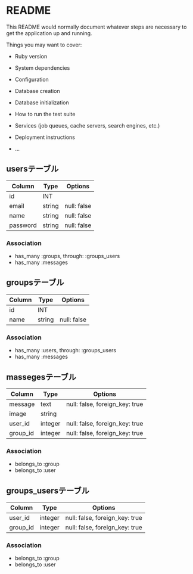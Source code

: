 # README

This README would normally document whatever steps are necessary to get the
application up and running.

Things you may want to cover:

* Ruby version

* System dependencies

* Configuration

* Database creation

* Database initialization

* How to run the test suite

* Services (job queues, cache servers, search engines, etc.)

* Deployment instructions

* ...

## usersテーブル
|Column|Type|Options|
|------|----|-------|
|id|INT||
|email|string|null: false|
|name|string|null: false|
|password|string|null: false|
### Association
- has_many :groups, through: :groups_users
- has_many :messages

## groupsテーブル
|Column|Type|Options|
|------|----|-------|
|id|INT||
|name|string|null: false|
### Association
- has_many :users, through: :groups_users
- has_many :messages

## massegesテーブル

|Column|Type|Options|
|------|----|-------|
|message|text|null: false, foreign_key: true|
|image|string||
|user_id|integer|null: false, foreign_key: true|
|group_id|integer|null: false, foreign_key: true|

### Association
- belongs_to :group
- belongs_to :user

## groups_usersテーブル

|Column|Type|Options|
|------|----|-------|
|user_id|integer|null: false, foreign_key: true|
|group_id|integer|null: false, foreign_key: true|

### Association
- belongs_to :group
- belongs_to :user